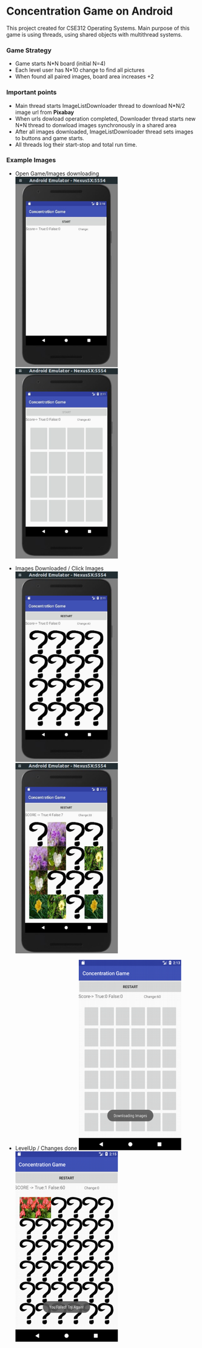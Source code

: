 # Concentration Game on Android

This project created for CSE312 Operating Systems. Main purpose of this game is using threads, using shared objects with multithread systems.


### Game Strategy
 * Game starts N*N board (initial N=4)
 * Each level user has N*10 change to find all pictures
 * When found all paired images, board area increases +2

### Important points
* Main thread starts ImageListDownloader thread to download N*N/2 image url from **Pixabay**
* When urls dowload operation completed, Downloader thread starts new N*N thread to donwload images synchronously in a shared area
* After all images downloaded, ImageListDownloader thread sets images to buttons and game starts.
* All threads log their start-stop and total run time.


### Example Images
* Open Game/Images downloading
<img src="./images/first.png" width="270" height="500"> <img src="./images/downloadImages.png" width="270" height="500" >

* Images Downloaded / Click Images
<img src="./images/setImages.png" width="270" height="500"> <img src="./images/clicks.png" width="270" height="500">

* LevelUp / Changes done
<img src="./images/levelup.png" width="270" height="500"> <img src="./images/failed.png" width="270" height="500">